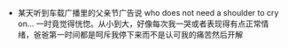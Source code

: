 - 某天听到车载广播里的父亲节广告说 who does not need a shoulder to cry on... 一时竟觉得恍惚。从小到大，好像每次我一哭或者表现得有点正常情绪，爸爸第一时间都是呵斥我停下来而不是认可我的痛苦然后开解
